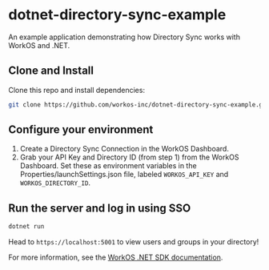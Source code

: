 ﻿# dotnet-directory-sync-example

An example application demonstrating how Directory Sync works with WorkOS and .NET.

## Clone and Install

Clone this repo and install dependencies:

```sh
git clone https://github.com/workos-inc/dotnet-directory-sync-example.git && cd dotnet-directory-sync-example && dotnet build
```

## Configure your environment

1. Create a Directory Sync Connection in the WorkOS Dashboard.
2. Grab your API Key and Directory ID (from step 1) from the WorkOS Dashboard.
Set these as environment variables in the Properties/launchSettings.json file,
labeled `WORKOS_API_KEY` and `WORKOS_DIRECTORY_ID`.

## Run the server and log in using SSO

```sh
dotnet run
```

Head to `https://localhost:5001` to view users and groups in your directory!

For more information, see the [WorkOS .NET SDK documentation](https://workos.com/docs/reference/client-libraries).
